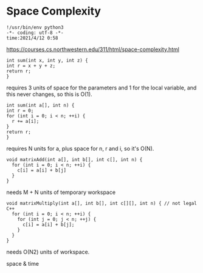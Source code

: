 # Space Complexity

    !/usr/bin/env python3
    -*- coding: utf-8 -*-
    time:2021/4/12 0:58

https://courses.cs.northwestern.edu/311/html/space-complexity.html

    int sum(int x, int y, int z) {
    int r = x + y + z;
    return r;
    }

  requires 3 units of space for the parameters and 1 for the local variable,
  and this never changes, so this is O(1).

    int sum(int a[], int n) {
    int r = 0;
    for (int i = 0; i < n; ++i) {
      r += a[i];
    }
    return r;
    }

  requires N units for a, plus space for n, r and i, so it's O(N).

    void matrixAdd(int a[], int b[], int c[], int n) {
      for (int i = 0; i < n; ++i) {
        c[i] = a[i] + b[j]
      }
    }
  needs M + N units of temporary workspace

    void matrixMultiply(int a[], int b[], int c[][], int n) { // not legal C++
      for (int i = 0; i < n; ++i) {
        for (int j = 0; j < n; ++j) {
          c[i] = a[i] + b[j];
        }
      }
    }
  needs O(N2) units of workspace.

  space & time